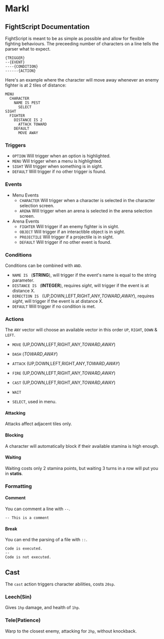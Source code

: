 # Markl

## FightScript Documentation

FightScript is meant to be as simple as possible and allow for flexible fighting behaviours. The preceeding number of characters on a line tells the parser what to expect.

```
{TRIGGER}
--{EVENT}
----{CONDITION}
------{ACTION}
```

Here's an example where the character will move away whenever an enemy fighter is at 2 tiles of distance:

```
MENU
  CHARACTER
    NAME IS PEST
      SELECT
SIGHT
  FIGHTER
    DISTANCE IS 2
      ATTACK TOWARD
    DEFAULT
      MOVE AWAY
```

### Triggers

- `OPTION` Will trigger when an option is highlighted.
- `MENU` Will trigger when a menu is highlighted.
- `SIGHT` Will trigger when something is in sight.
- `DEFAULT` Will trigger if no other trigger is found.

### Events

- Menu Events
  - `CHARACTER` Will trigger when a character is selected in the character selection screen.
  - `ARENA` Will trigger when an arena is selected in the arena selection screen.
- Arena Events
  - `FIGHTER` Will trigger if an enemy fighter is in sight.
  - `OBJECT` Will trigger if an interactible object is in sight.
  - `PROJECTILE` Will trigger if a projectile is in sight.
  - `DEFAULT` Will trigger if no other event is found.

### Conditions

Conditions can be combined with `AND`.

- `NAME IS ` (**STRING**), will trigger if the event's name is equal to the string parameter.
- `DISTANCE IS ` (**INTEGER**), requires *sight*, will trigger if the event is at distance X.
- `DIRECTION IS ` (UP,DOWN,LEFT,RIGHT,ANY,*TOWARD*,*AWAY*), requires *sight*, will trigger if the event is at distance X.
- `DEFAULT` Will trigger if no condition is met.

### Actions

The `ANY` vector will choose an available vector in this order `UP`, `RIGHT`, `DOWN` & `LEFT`. 

- `MOVE`   (UP,DOWN,LEFT,RIGHT,ANY,*TOWARD*,*AWAY*)
- `DASH`   (*TOWARD*,*AWAY*)
- `ATTACK` (UP,DOWN,LEFT,RIGHT,ANY,*TOWARD*,*AWAY*)
- `FIRE`   (UP,DOWN,LEFT,RIGHT,ANY,*TOWARD*,*AWAY*)
- `CAST`   (UP,DOWN,LEFT,RIGHT,ANY,*TOWARD*,*AWAY*)
- `WAIT`

- `SELECT`, used in menu.

#### Attacking

Attacks affect adjacent tiles only. 

#### Blocking

A character will automatically block if their available stamina is high enough.

#### Waiting

Waiting costs only 2 stamina points, but waiting 3 turns in a row will put you in **statis**.

### Formatting

#### Comment

You can comment a line with `--`.

```
-- This is a comment
```

#### Break

You can end the parsing of a file with `::`.

```
Code is executed.
--
Code is not executed.
```

## Cast

The `cast` action triggers character abilities, costs `20sp`.

### Leech(Sin)

Gives `1hp` damage, and health of `1hp`.

### Tele(Patience)

Warp to the closest enemy, attacking for `2hp`, without knockback.

### 

